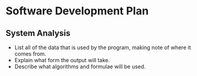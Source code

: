 # Software Development Plan

## System Analysis

*   List all of the data that is used by the program, making note of where it comes from.
*   Explain what form the output will take.
*   Describe what algorithms and formulae will be used.